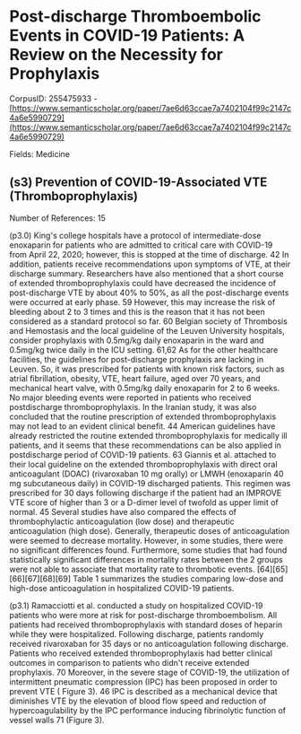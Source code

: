 # Post-discharge Thromboembolic Events in COVID-19 Patients: A Review on the Necessity for Prophylaxis

CorpusID: 255475933 - [https://www.semanticscholar.org/paper/7ae6d63ccae7a7402104f99c2147c4a6e5990729](https://www.semanticscholar.org/paper/7ae6d63ccae7a7402104f99c2147c4a6e5990729)

Fields: Medicine

## (s3) Prevention of COVID-19-Associated VTE (Thromboprophylaxis)
Number of References: 15

(p3.0) King's college hospitals have a protocol of intermediate-dose enoxaparin for patients who are admitted to critical care with COVID-19 from April 22, 2020; however, this is stopped at the time of discharge. 42 In addition, patients receive recommendations upon symptoms of VTE, at their discharge summary. Researchers have also mentioned that a short course of extended thromboprophylaxis could have decreased the incidence of post-discharge VTE by about 40% to 50%, as all the post-discharge events were occurred at early phase. 59 However, this may increase the risk of bleeding about 2 to 3 times and this is the reason that it has not been considered as a standard protocol so far. 60 Belgian society of Thrombosis and Hemostasis and the local guideline of the Leuven University hospitals, consider prophylaxis with 0.5mg/kg daily enoxaparin in the ward and 0.5mg/kg twice daily in the ICU setting. 61,62 As for the other healthcare facilities, the guidelines for post-discharge prophylaxis are lacking in Leuven. So, it was prescribed for patients with known risk factors, such as atrial fibrillation, obesity, VTE, heart failure, aged over 70 years, and mechanical heart valve, with 0.5mg/kg daily enoxaparin for 2 to 6 weeks. No major bleeding events were reported in patients who received postdischarge thromboprophylaxis. In the Iranian study, it was also concluded that the routine prescription of extended thromboprophylaxis may not lead to an evident clinical benefit. 44 American guidelines have already restricted the routine extended thromboprophylaxis for medically ill patients, and it seems that these recommendations can be also applied in postdischarge period of COVID-19 patients. 63 Giannis et al. attached to their local guideline on the extended thromboprophylaxis with direct oral anticoagulant (DOAC) (rivaroxaban 10 mg orally) or LMWH (enoxaparin 40 mg subcutaneous daily) in COVID-19 discharged patients. This regimen was prescribed for 30 days following discharge if the patient had an IMPROVE VTE score of higher than 3 or a D-dimer level of twofold as upper limit of normal. 45 Several studies have also compared the effects of thrombophylactic anticoagulation (low dose) and therapeutic anticoagulation (high dose). Generally, therapeutic doses of anticoagulation were seemed to decrease mortality. However, in some studies, there were no significant differences found. Furthermore, some studies that had found statistically significant differences in mortality rates between the 2 groups were not able to associate that mortality rate to thrombotic events. [64][65][66][67][68][69] Table 1 summarizes the studies comparing low-dose and high-dose anticoagulation in hospitalized COVID-19 patients.

(p3.1) Ramacciotti et al. conducted a study on hospitalized COVID-19 patients who were more at risk for post-discharge thromboembolism. All patients had received thromboprophylaxis with standard doses of heparin while they were hospitalized. Following discharge, patients randomly received rivaroxaban for 35 days or no anticoagulation following discharge. Patients who received extended thromboprophylaxis had better clinical outcomes in comparison to patients who didn't receive extended prophylaxis. 70 Moreover, in the severe stage of COVID-19, the utilization of intermittent pneumatic compression (IPC) has been proposed in order to prevent VTE ( Figure 3). 46 IPC is described as a mechanical device that diminishes VTE by the elevation of blood flow speed and reduction of hypercoagulability by the IPC performance inducing fibrinolytic function of vessel walls 71 (Figure 3).
